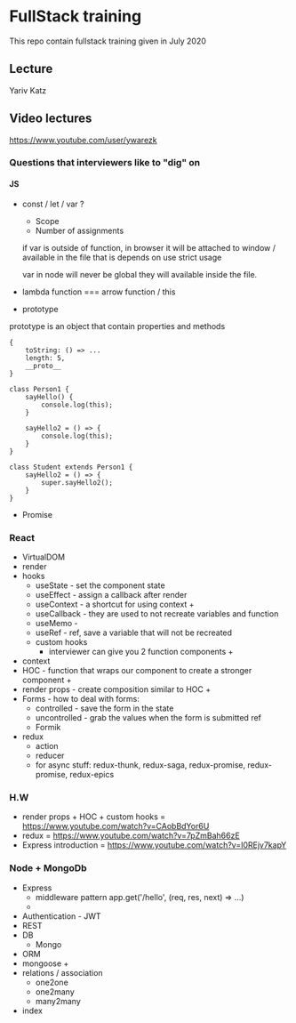 # FullStack training

This repo contain fullstack training given in July 2020

## Lecture

Yariv Katz

## Video lectures

https://www.youtube.com/user/ywarezk

### Questions that interviewers like to "dig" on

#### JS

- const / let / var ? 
  - Scope
  - Number of assignments 

  if var is outside of function, in browser it will be attached to window / available in the file that is depends on use strict usage

  var in node will never be global they will available inside the file.

- lambda function === arrow function / this

- prototype

prototype is an object that contain properties and methods

```
{
    toString: () => ...
    length: 5,
    __proto__
}
```

```
class Person1 {
    sayHello() {
        console.log(this);
    }

    sayHello2 = () => {
        console.log(this);
    }
}

class Student extends Person1 {
    sayHello2 = () => {
        super.sayHello2();            
    }
}
```

- Promise

### React

- VirtualDOM
- render
- hooks
  - useState - set the component state
  - useEffect - assign a callback after render
  - useContext - a shortcut for using context +
  - useCallback - they are used to not recreate variables and function
  - useMemo - 
  - useRef - ref, save a variable that will not be recreated
  - custom hooks
    - interviewer can give you 2 function components +
- context
- HOC - function that wraps our component to create a stronger component + 
- render props - create composition similar to HOC +
- Forms - how to deal with forms: 
  - controlled - save the form in the state
  - uncontrolled - grab the values when the form is submitted ref
  - Formik
- redux
  - action
  - reducer
  - for async stuff: redux-thunk, redux-saga, redux-promise, redux-promise, redux-epics

### H.W

- render props + HOC + custom hooks = https://www.youtube.com/watch?v=CAobBdYor6U
- redux = https://www.youtube.com/watch?v=7pZmBah66zE
- Express introduction = https://www.youtube.com/watch?v=I0REjv7kapY

### Node + MongoDb

- Express
  - middleware pattern app.get('/hello', (req, res, next) => ...)
  - 
- Authentication - JWT
- REST
- DB
  - Mongo
- ORM
- mongoose + 
- relations / association
  - one2one
  - one2many
  - many2many
- index


  

